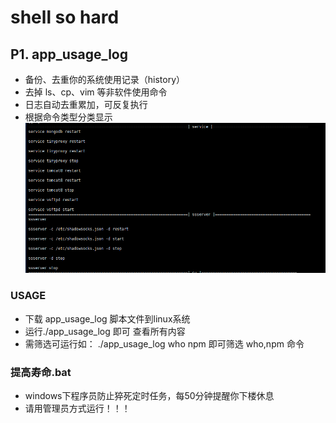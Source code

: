 # shell so hard
## P1. app_usage_log ##
+ 备份、去重你的系统使用记录（history）
+ 去掉 ls、cp、vim 等非软件使用命令
+ 日志自动去重累加，可反复执行
+ 根据命令类型分类显示
![show](https://github.com/kc910521/hard_shell/blob/master/tt11.png "show")
### USAGE
+ 下载 app_usage_log 脚本文件到linux系统
+ 运行./app_usage_log 即可 查看所有内容
+ 需筛选可运行如： ./app_usage_log who npm 即可筛选 who,npm 命令

### 提高寿命.bat
+ windows下程序员防止猝死定时任务，每50分钟提醒你下楼休息
+ 请用管理员方式运行！！！
